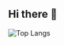 ## Hi there 👋
![Top Langs](https://github-readme-stats.vercel.app/api/top-langs/?username=siximapala&size_weight=0.5&count_weight=0.5)
